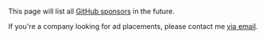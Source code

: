 This page will list all [GitHub sponsors](https://github.com/sponsors/brendt/) in the future.

If you're a company looking for ad placements, please contact me [via email](mailto:brendt@stitcher.io).